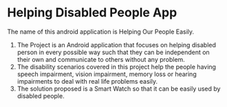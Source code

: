 # Helping Disabled People App
The name of this android application is Helping Our People Easily.

1. The Project is an Android application that focuses on helping disabled person in every possible way such that they can be independent on their own and communicate to others without any problem.
2. The disability scenarios covered in this project help the people having speech impairment, vision impairment, memory loss or hearing impairments to deal with real life problems easily.
3. The solution proposed is a Smart Watch so that it can be easily used by disabled people.
